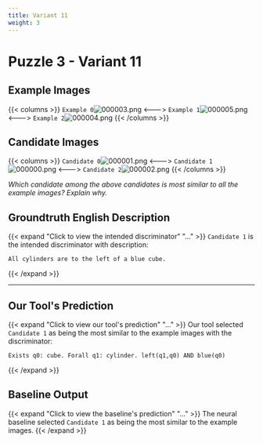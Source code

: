 ```yaml
---
title: Variant 11
weight: 3
---
```


# Puzzle 3 - Variant 11

## Example Images
{{< columns >}}
`Example 0`![000003.png](/clevr-variants/meeussen/fovariant-11/render/images/CLEVR_val_000003.png)
<--->
`Example 1`![000005.png](/clevr-variants/meeussen/fovariant-11/render/images/CLEVR_val_000005.png)
<--->
`Example 2`![000004.png](/clevr-variants/meeussen/fovariant-11/render/images/CLEVR_val_000004.png)
{{< /columns >}}

## Candidate Images
{{< columns >}}
`Candidate 0`![000001.png](/clevr-variants/meeussen/fovariant-11/render/images/CLEVR_val_000001.png)
<--->
`Candidate 1`![000000.png](/clevr-variants/meeussen/fovariant-11/render/images/CLEVR_val_000000.png)
<--->
`Candidate 2`![000002.png](/clevr-variants/meeussen/fovariant-11/render/images/CLEVR_val_000002.png)
{{< /columns >}}

*Which candidate among the above candidates is most similar to all the example images? Explain why.*

## Groundtruth English Description

{{< expand "Click to view the intended discriminator" "..." >}}
`Candidate 1` is the intended discriminator with description:
```plaintext 
All cylinders are to the left of a blue cube.
```
{{< /expand >}}

---



## Our Tool's Prediction

{{< expand "Click to view our tool's prediction" "..." >}}
Our tool selected `Candidate 1` as being the most similar to the example images with the discriminator:
```plaintext
Exists q0: cube. Forall q1: cylinder. left(q1,q0) AND blue(q0)
```
{{< /expand >}}



## Baseline Output

{{< expand "Click to view the baseline's prediction" "..." >}}
The neural baseline selected `Candidate 1` as being the most similar to the example images.
{{< /expand >}}

